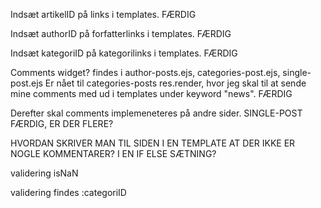 
Indsæt artikelID på links i templates. FÆRDIG

Indsæt authorID på forfatterlinks i templates. FÆRDIG

Indsæt kategoriID på kategorilinks i templates. FÆRDIG

Comments widget? findes i author-posts.ejs, categories-post.ejs, single-post.ejs
Er nået til categories-posts res.render, hvor jeg skal til at sende mine comments med ud i templates under keyword "news". FÆRDIG

Derefter skal comments implemeneteres på andre sider. SINGLE-POST FÆRDIG, ER DER FLERE?

HVORDAN SKRIVER MAN TIL SIDEN I EN TEMPLATE AT DER IKKE ER NOGLE KOMMENTARER? I EN IF ELSE SÆTNING?

validering isNaN

validering findes :categoriID
